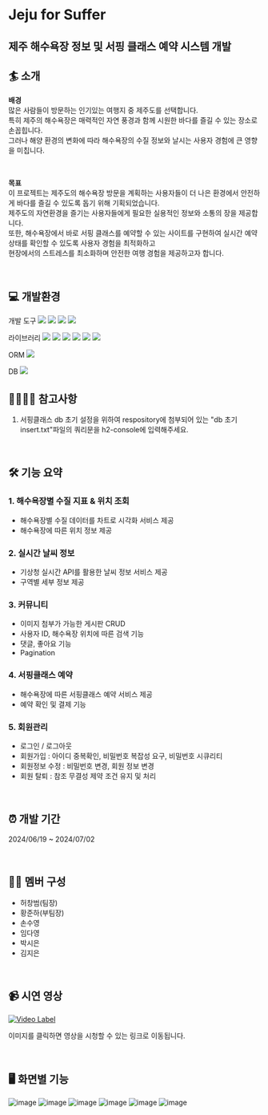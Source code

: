 # Jeju for Suffer
## 제주 해수욕장 정보 및 서핑 클래스 예약 시스템 개발

## 🏄 소개
**배경**   
많은 사람들이 방문하는 인기있는 여행지 중 제주도를 선택합니다.   
특히 제주의 해수욕장은 매력적인 자연 풍경과 함께 시원한 바다를 즐길 수 있는 장소로 손꼽힙니다.    
그러나 해양 환경의 변화에 따라 해수욕장의 수질 정보와 날시는 사용자 경험에 큰 영향을 미칩니다.   


<br>

**목표**    
이 프로젝트는 제주도의 해수욕장 방문을 계획하는 사용자들이 더 나은 환경에서 안전하게 바다를 즐길 수 있도록 돕기 위해 기획되었습니다.   
제주도의 자연환경을 즐기는 사용자들에게 필요한 실용적인 정보와 소통의 장을 제공합니다.   
또한, 해수욕장에서 바로 서핑 클래스를 예약할 수 있는 사이트를 구현하여 실시간 예약 상태를 확인할 수 있도록 사용자 경험을 최적화하고    
현장에서의 스트레스를 최소화하며 안전한 여행 경험을 제공하고자 합니다.    

<br>

    
## 💻 개발환경
개발 도구 <img src="https://img.shields.io/badge/SpringBoot-088A08"> <img src="https://img.shields.io/badge/HTML-FF0000"> <img src="https://img.shields.io/badge/CSS-013ADF"> <img src="https://img.shields.io/badge/JavaScript-D7DF01">

라이브러리 <img src="https://img.shields.io/badge/Lombok-AC58FA"> <img src="https://img.shields.io/badge/thymeleaf-FF00FF"> <img src="https://img.shields.io/badge/security-01A9DB"> <img src="https://img.shields.io/badge/jackson-688A08"> <img src="https://img.shields.io/badge/validation-61210B"> <img src="https://img.shields.io/badge/dataformat-DF0101">

ORM  <img src="https://img.shields.io/badge/JPA-FA8258"> 

DB  <img src="https://img.shields.io/badge/H2-013ADF"> 
<br>

## 🙋‍♂️🙋‍♀️ 참고사항
1. 서핑클래스 db 초기 설정을 위하여 respository에 첨부되어 있는 "db 초기 insert.txt"파일의 쿼리문을 h2-console에 입력해주세요.
   
<br>

## 🛠 기능 요약
### 1. 해수욕장별 수질 지표 & 위치 조회
- 해수욕장별 수질 데이터를 차트로 시각화 서비스 제공
- 해수욕장에 따른 위치 정보 제공
### 2. 실시간 날씨 정보
- 기상청 실시간 API를 활용한 날씨 정보 서비스 제공
- 구역별 세부 정보 제공
### 3. 커뮤니티
- 이미지 첨부가 가능한 게시판 CRUD
- 사용자 ID, 해수욕장 위치에 따른 검색 기능
- 댓글, 좋아요 기능
- Pagination
### 4. 서핑클래스 예약
- 해수욕장에 따른 서핑클래스 예약 서비스 제공
- 예약 확인 및 결제 기능
### 5. 회원관리
- 로그인 / 로그아웃
- 회원가입 : 아이디 중복확인, 비밀번호 복잡성 요구, 비밀번호 시큐리티
- 회원정보 수정 : 비밀번호 변경, 회원 정보 변경
- 회원 탈퇴 : 참조 무결성 제약 조건 유지 및 처리

<br>


## ⏰ 개발 기간
2024/06/19 ~ 2024/07/02

<br>

## 👩‍💻 멤버 구성
- 허창범(팀장)
- 황준하(부팀장)
- 손수영
- 임다영  
- 박시은
- 김지은

<br>


## 📹 시연 영상
[![Video Label](http://img.youtube.com/vi/Xr8G9OAPuCc/0.jpg)](https://youtu.be/Xr8G9OAPuCc)

이미지를 클릭하면 영상을 시청할 수 있는 링크로 이동됩니다.

<br>

## 🖥 화면별 기능
![image](https://github.com/GSITM-Team3/spring-environment-monitoring/assets/144106932/a9c79da1-d590-41ca-bd2f-4d5ee1a8b192)
![image](https://github.com/GSITM-Team3/spring-environment-monitoring/assets/144106932/04efb51b-cf80-47fd-995c-5ca893f3ad2d)
![image](https://github.com/GSITM-Team3/spring-environment-monitoring/assets/144106932/454314ba-f7e7-41be-9067-00de14ba25dd)
![image](https://github.com/GSITM-Team3/spring-environment-monitoring/assets/144106932/04b0d606-3c74-40c2-bf2e-28a195c0dffb)
![image](https://github.com/GSITM-Team3/spring-environment-monitoring/assets/144106932/4c6c943c-7cf8-4328-9bda-e5b40bd12925)
![image](https://github.com/GSITM-Team3/spring-environment-monitoring/assets/144106932/4563829f-a5d4-46b5-a385-13b651018350)
